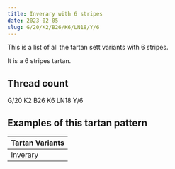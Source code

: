 ```yaml
---
title: Inverary with 6 stripes
date: 2023-02-05
slug: G/20/K2/B26/K6/LN18/Y/6
---
```

This is a list of all the tartan sett variants with 6 stripes.

It is a 6 stripes tartan.


## Thread count
G/20 K2 B26 K6 LN18 Y/6

## Examples of this tartan pattern

| Tartan Variants |
|---------------|
| [Inverary](/variants/g/20/k2/b26/k6/ln18/y/6-b304080-g006030-k000000-lne0e0e0-yf0c000)||
